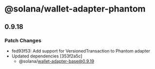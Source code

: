 # @solana/wallet-adapter-phantom

## 0.9.18

### Patch Changes

-   fed93f53: Add support for VersionedTransaction to Phantom adapter
-   Updated dependencies [353f2a5c]
    -   @solana/wallet-adapter-base@0.9.19
